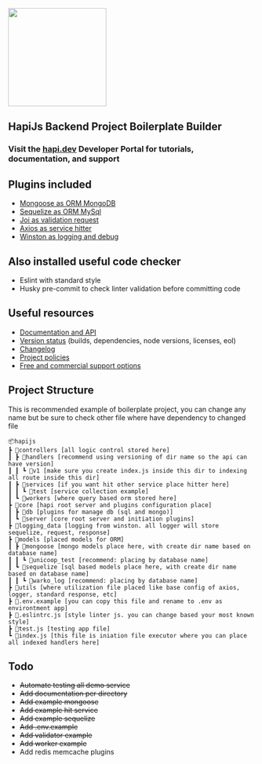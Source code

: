 <img src="https://raw.githubusercontent.com/hapijs/assets/master/images/hapi.png" width="200px" />

## HapiJs Backend Project Boilerplate Builder
### Visit the [hapi.dev](https://hapi.dev) Developer Portal for tutorials, documentation, and support

## Plugins included
- [Mongoose as ORM MongoDB](https://mongoosejs.com/docs/api.html)
- [Sequelize as ORM MySql](https://sequelize.org/master/)
- [Joi as validation request](https://joi.dev/api/)
- [Axios as service hitter](https://axios-http.com/docs/intro)
- [Winston as logging and debug](https://github.com/winstonjs/winston)

## Also installed useful code checker
- Eslint with standard style
- Husky pre-commit to check linter validation before committing code

## Useful resources
- [Documentation and API](https://hapi.dev/)
- [Version status](https://hapi.dev/resources/status/#hapi) (builds, dependencies, node versions, licenses, eol)
- [Changelog](https://hapi.dev/resources/changelog/)
- [Project policies](https://hapi.dev/policies/)
- [Free and commercial support options](https://hapi.dev/support/)

## Project Structure
This is recommended example of boilerplate project, you can change any name but be sure to check other file where have dependency to changed file
```
📦hapijs
┣ 📂controllers [all logic control stored here]
┃ ┣ 📂handlers [recommend using versioning of dir name so the api can have version]
┃ ┃ ┗ 📂v1 [make sure you create index.js inside this dir to indexing all route inside this dir]
┃ ┣ 📂services [if you want hit other service place hitter here]
┃ ┃ ┗ 📂test [service collection example]
┃ ┗ 📂workers [where query based orm stored here]
┣ 📂core [hapi root server and plugins configuration place]
┃ ┣ 📂db [plugins for manage db (sql and mongo)]
┃ ┗ 📂server [core root server and initiation plugins]
┣ 📂logging_data [logging from winston. all logger will store sequelize, request, response]
┣ 📂models [placed models for ORM]
┃ ┣ 📂mongoose [mongo models place here, with create dir name based on database name]
┃ ┃ ┗ 📂unicoop_test [recommend: placing by database name]
┃ ┗ 📂sequelize [sql based models place here, with create dir name based on database name]
┃ ┃ ┗ 📂warko_log [recommend: placing by database name]
┣ 📂utils [where utilization file placed like base config of axios, logger, standard response, etc]
┣ 📜.env.example [you can copy this file and rename to .env as environtment app]
┣ 📜.eslintrc.js [style linter js. you can change based your most known style]
┣ 📜test.js [testing app file]
┗ 📜index.js [this file is iniation file executor where you can place all indexed handlers here]
```

## Todo
- ~~Automate testing all demo service~~
- ~~Add documentation per directory~~
- ~~Add example mongoose~~
- ~~Add example hit service~~
- ~~Add example sequelize~~
- ~~Add .env.example~~
- ~~Add validator example~~
- ~~Add worker example~~
- Add redis memcache plugins
